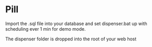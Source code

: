 Pill
====

Import the .sql file into your database and set dispenser.bat up with scheduling ever 1 min for demo mode.

The dispenser folder is dropped into the root of your web host